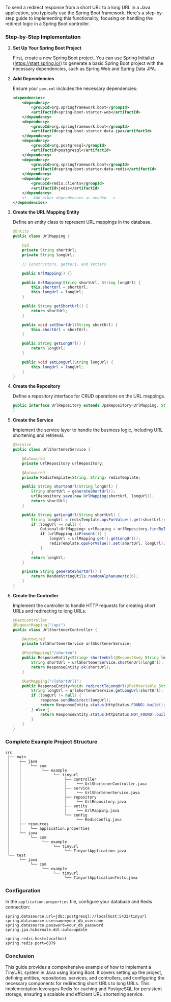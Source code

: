 To send a redirect response from a short URL to a long URL in a Java application, you typically use the Spring Boot framework. Here's a step-by-step guide to implementing this functionality, focusing on handling the redirect logic in a Spring Boot controller.

### Step-by-Step Implementation

1. **Set Up Your Spring Boot Project**

   First, create a new Spring Boot project. You can use Spring Initializr (https://start.spring.io/) to generate a basic Spring Boot project with the necessary dependencies, such as Spring Web and Spring Data JPA.

2. **Add Dependencies**

   Ensure your `pom.xml` includes the necessary dependencies:

   ```xml
   <dependencies>
       <dependency>
           <groupId>org.springframework.boot</groupId>
           <artifactId>spring-boot-starter-web</artifactId>
       </dependency>
       <dependency>
           <groupId>org.springframework.boot</groupId>
           <artifactId>spring-boot-starter-data-jpa</artifactId>
       </dependency>
       <dependency>
           <groupId>org.postgresql</groupId>
           <artifactId>postgresql</artifactId>
       </dependency>
       <dependency>
           <groupId>org.springframework.boot</groupId>
           <artifactId>spring-boot-starter-data-redis</artifactId>
       </dependency>
       <dependency>
           <groupId>redis.clients</groupId>
           <artifactId>jedis</artifactId>
       </dependency>
       <!-- Add other dependencies as needed -->
   </dependencies>
   ```

3. **Create the URL Mapping Entity**

   Define an entity class to represent URL mappings in the database.

   ```java
   @Entity
   public class UrlMapping {

       @Id
       private String shortUrl;
       private String longUrl;

       // Constructors, getters, and setters

       public UrlMapping() {}

       public UrlMapping(String shortUrl, String longUrl) {
           this.shortUrl = shortUrl;
           this.longUrl = longUrl;
       }

       public String getShortUrl() {
           return shortUrl;
       }

       public void setShortUrl(String shortUrl) {
           this.shortUrl = shortUrl;
       }

       public String getLongUrl() {
           return longUrl;
       }

       public void setLongUrl(String longUrl) {
           this.longUrl = longUrl;
       }
   }
   ```

4. **Create the Repository**

   Define a repository interface for CRUD operations on the URL mappings.

   ```java
   public interface UrlRepository extends JpaRepository<UrlMapping, String> {
   }
   ```

5. **Create the Service**

   Implement the service layer to handle the business logic, including URL shortening and retrieval.

   ```java
   @Service
   public class UrlShortenerService {

       @Autowired
       private UrlRepository urlRepository;

       @Autowired
       private RedisTemplate<String, String> redisTemplate;

       public String shortenUrl(String longUrl) {
           String shortUrl = generateShortUrl();
           urlRepository.save(new UrlMapping(shortUrl, longUrl));
           return shortUrl;
       }

       public String getLongUrl(String shortUrl) {
           String longUrl = redisTemplate.opsForValue().get(shortUrl);
           if (longUrl == null) {
               Optional<UrlMapping> urlMapping = urlRepository.findById(shortUrl);
               if (urlMapping.isPresent()) {
                   longUrl = urlMapping.get().getLongUrl();
                   redisTemplate.opsForValue().set(shortUrl, longUrl);
               }
           }
           return longUrl;
       }

       private String generateShortUrl() {
           return RandomStringUtils.randomAlphanumeric(6);
       }
   }
   ```

6. **Create the Controller**

   Implement the controller to handle HTTP requests for creating short URLs and redirecting to long URLs.

   ```java
   @RestController
   @RequestMapping("/api")
   public class UrlShortenerController {

       @Autowired
       private UrlShortenerService urlShortenerService;

       @PostMapping("/shorten")
       public ResponseEntity<String> shortenUrl(@RequestBody String longUrl) {
           String shortUrl = urlShortenerService.shortenUrl(longUrl);
           return ResponseEntity.ok(shortUrl);
       }

       @GetMapping("/{shortUrl}")
       public ResponseEntity<Void> redirectToLongUrl(@PathVariable String shortUrl, HttpServletResponse response) throws IOException {
           String longUrl = urlShortenerService.getLongUrl(shortUrl);
           if (longUrl != null) {
               response.sendRedirect(longUrl);
               return ResponseEntity.status(HttpStatus.FOUND).build();
           } else {
               return ResponseEntity.status(HttpStatus.NOT_FOUND).build();
           }
       }
   }
   ```

### Complete Example Project Structure

```
src
 ├── main
 │    ├── java
 │    │    └── com
 │    │         └── example
 │    │              └── tinyurl
 │    │                   ├── controller
 │    │                   │    └── UrlShortenerController.java
 │    │                   ├── service
 │    │                   │    └── UrlShortenerService.java
 │    │                   ├── repository
 │    │                   │    └── UrlRepository.java
 │    │                   ├── entity
 │    │                   │    └── UrlMapping.java
 │    │                   └── config
 │    │                        └── RedisConfig.java
 │    ├── resources
 │    │    └── application.properties
 │    └── java
 │         └── com
 │              └── example
 │                   └── tinyurl
 │                        └── TinyurlApplication.java
 └── test
      └── java
           └── com
                └── example
                     └── tinyurl
                          └── TinyurlApplicationTests.java
```

### Configuration

In the `application.properties` file, configure your database and Redis connection:

```properties
spring.datasource.url=jdbc:postgresql://localhost:5432/tinyurl
spring.datasource.username=your_db_username
spring.datasource.password=your_db_password
spring.jpa.hibernate.ddl-auto=update

spring.redis.host=localhost
spring.redis.port=6379
```

### Conclusion

This guide provides a comprehensive example of how to implement a TinyURL system in Java using Spring Boot. It covers setting up the project, defining entities, repositories, services, and controllers, and configuring the necessary components for redirecting short URLs to long URLs. This implementation leverages Redis for caching and PostgreSQL for persistent storage, ensuring a scalable and efficient URL shortening service.
